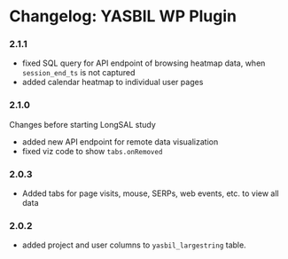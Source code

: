 
# Changelog: YASBIL WP Plugin

### 2.1.1
- fixed SQL query for API endpoint of browsing heatmap data, when `session_end_ts` is not captured
- added calendar heatmap to individual user pages

### 2.1.0
Changes before starting LongSAL study
- added new API endpoint for remote data visualization
- fixed viz code to show `tabs.onRemoved`

### 2.0.3
- Added tabs for page visits, mouse, SERPs, web events, etc. to view all data

### 2.0.2
- added project and user columns to `yasbil_largestring` table.
